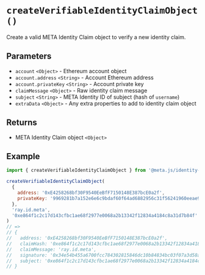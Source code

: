 # `createVerifiableIdentityClaimObject()`

Create a valid META Identity Claim object to verify a new identity claim.

## Parameters

- `account` `<Object>` - Ethereum account object
- `account.address` `<String>` - Account Ethereum address
- `account.privateKey` `<String>` - Account private key
- `claimMessage` `<Object>` - Raw identity claim message
- `subject` `<String>` - META Identity ID of subject (hash of `username`)
- `extraData` `<Object>` - Any extra properties to add to identity claim object

## Returns

- META Identity Claim object `<Object>`

## Example

```js
import { createVerifiableIdentityClaimObject } from '@meta.js/identity-claims'

createVerifiableIdentityClaimObject(
  {
    address: '0xE4258268bf30F9540EeBfF7150148E387bcE0a2f',
    privateKey: '9969281b7a152e6e6c9bdaf60f64ad6882956c31f56241960eeae90d6980e6e7'
  },
  'ray.id.meta',
  '0xe864f1c2c17d143cfbc1ae68f2977e0068a2b13342f12834a4184c8a31d7b84f'
)
// =>
// {
//   address: '0xE4258268bf30F9540EeBfF7150148E387bcE0a2f',
//   claimHash: '0xe864f1c2c17d143cfbc1ae68f2977e0068a2b13342f12834a4184c8a31d7b84f',
//   claimMessage: 'ray.id.meta',
//   signature: '0x34e54b455a6700fcc784302815846dc10b84834bc03f07a3d58a7af91c8ca34910d0716b735c580675edfacb164a6e2f9b14a768cb6825b73c24eee2ed59d0e601',
//   subject: '0xe864f1c2c17d143cfbc1ae68f2977e0068a2b13342f12834a4184c8a31d7b84f',
// }
```
